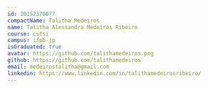 ```yaml
---
id: 20152370077
compactName: Talitha Medeiros
name: Talitha Alessandra Medeiros Ribeiro
course: cstsi
campus: ifpb-jp
isGraduated: true
avatar: https://github.com/talithamedeiros.png
github: https://github.com/talithamedeiros
email: medeirostalitha@gmail.com
linkedin: https://www.linkedin.com/in/talithamedeirosribeiro/
---
```

